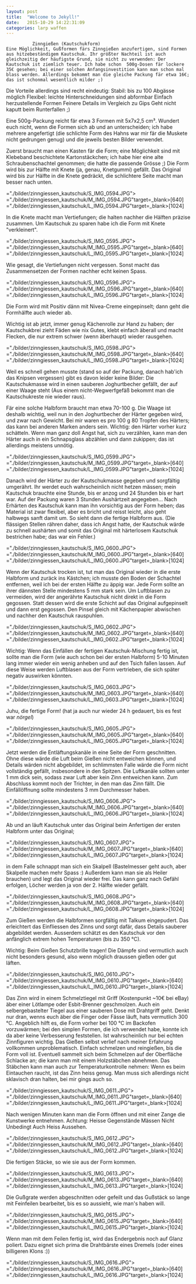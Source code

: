 ```yaml
---
layout: post
title:  "Welcome to Jekyll!"
date:   2015-10-29 14:22:31:09
categories: larp waffen
---
```

              Zinngießen (Kautschukform)                                                                                                                                Eine Möglichkeit, Gußformen färs Zinngießen anzufertigen, sind Formen aus hitzebeständigem Kautschuk. Ihr größter Nachteil ist auch gleichzeitig der häufigste Grund, sie nicht zu verwenden: Der Kautschuk ist ziemlich teuer. Ich habe schon  500g-Dosen fär lockere 35€ gesehen; bei einer solchen Anfangsinvestition kann man schon mal blass werden. Allerdings bekommt man die gleiche Packung fär etwa 16€; das ist schonmal wesentlich milder ;)
Die Vorteile allerdings sind recht eindeutig:
Stabil: bis zu 100 Abgässe möglich
Flexibel: leichte Hinterschneidungen sind abformbar
Einfach herzustellende Formen
Feinere Details im Vergleich zu Gips
Geht nicht kaputt beim Runterfallen ;)

Eine 500g-Packung reicht fär etwa 3 Formen mit 5x7x2,5 cm&sup3;.
Wundert euch nicht, wenn die Formen sich ab und an unterscheiden; ich habe mehrere angefertigt (die schlichte Form des Hahns war mir fär die Muskete nicht gedrungen genug) und die jeweils besten Bilder verwendet.

                            
                            
                            

Zuerst braucht man einen Kasten fär die Form; eine Möglichkeit sind mit Klebeband beschichtete Kartonstäckchen; ich habe hier eine alte Schraubenschachtel genommen; die hatte die passende Grösse ;)
Die Form wird bis zur Hälfte mit Knete (ja, genau, Knetgummi) gefällt. 
Das Original wird bis zur Hälfte in die Knete gedräckt, die schlichtere Seite macht man besser nach unten.

="./bilder/zinngiessen_kautschuk/S_IMG_0594.JPG">
="./bilder/zinngiessen_kautschuk/M_IMG_0594.JPG"target=_blank>[640]
="./bilder/zinngiessen_kautschuk/L_IMG_0594.JPG"target=_blank>[1024]


In die Knete macht man Vertiefungen; die halten nachher die Hälften präzise zusammen. Um Kautschuk zu sparen habe ich die Form mit Knete "verkleinert".

="./bilder/zinngiessen_kautschuk/S_IMG_0595.JPG">
="./bilder/zinngiessen_kautschuk/M_IMG_0595.JPG"target=_blank>[640]
="./bilder/zinngiessen_kautschuk/L_IMG_0595.JPG"target=_blank>[1024]


Wie gesagt, die Vertiefungen nicht vergessen. Sonst macht das Zusammensetzen der Formen nachher echt keinen Spass.

="./bilder/zinngiessen_kautschuk/S_IMG_0596.JPG">
="./bilder/zinngiessen_kautschuk/M_IMG_0596.JPG"target=_blank>[640]
="./bilder/zinngiessen_kautschuk/L_IMG_0596.JPG"target=_blank>[1024]


Die Form wird mit Positiv dänn mit Nivea-Creme eingepinselt; dann geht die Formhälfte auch wieder ab.

Wichtig ist ab jetzt, immer genug Kächenrolle zur Hand zu haben; der Kautschukbrei zieht Fäden wie nix Gutes, klebt einfach äberall und macht Flecken, die nur extrem schwer (wenn äberhaupt) wieder rausgehen. 

="./bilder/zinngiessen_kautschuk/S_IMG_0598.JPG">
="./bilder/zinngiessen_kautschuk/M_IMG_0598.JPG"target=_blank>[640]
="./bilder/zinngiessen_kautschuk/L_IMG_0598.JPG"target=_blank>[1024]


Weil es schnell gehen musste (stand so auf der Packung, danach hab'ich das Knipsen vergessen) gibt es davon leider keine Bilder:
Die Kautschukmasse wird in einen sauberen Joghurtbecher gefällt, der auf einer Waage steht (Aus einem nicht-Wegwerfgefäß bekommt man die Kautschukreste nie wieder raus). 

Fär eine solche Halbform braucht man etwa 70-100 g. Die Waage ist deshalb wichtig, weil nun in den Joghurtbecher der Härter gegeben wird, und zwar nach Gewicht. Bei mir waren es pro 100 g 80 Tropfen des Härters; das kann bei anderen Marken anders sein.
Wichtig: den Härter vorher kurz schätteln. Wenn man ganz doll Angst hat, sich zu verzählen, kann man den Härter auch in ein Schnapsglass abzählen und dann zukippen; das ist allerdings meistens unnötig.


="./bilder/zinngiessen_kautschuk/S_IMG_0599.JPG">
="./bilder/zinngiessen_kautschuk/M_IMG_0599.JPG"target=_blank>[640]
="./bilder/zinngiessen_kautschuk/L_IMG_0599.JPG"target=_blank>[1024]


Danach wird der Härter zu der Kautschukmasse gegeben und sorgfältig umgerährt. 
Ihr werdet euch wahrscheinlich nicht hetzen mässen; mein Kautschuk brauchte eine Stunde, bis er anzog und 24 Stunden bis er hart war. Auf der Packung waren 3 Stunden Aushärtzeit angegeben...
Nach Erhärten des Kautschuk kann man ihn vorsichtig aus der Form heben; das Material ist zwar flexibel, aber es bricht und reisst leicht, also geht halbwegs sanft damit um.
So sieht dann die fertige Halbform aus.
(Die flässigen Stellen rähren daher, dass ich Angst hatte, der Kautschuk wärde zu schnell aushärten und somit das Original mit härterlosem Kautschuk bestrichen habe; das war ein Fehler.)

="./bilder/zinngiessen_kautschuk/S_IMG_0600.JPG">
="./bilder/zinngiessen_kautschuk/M_IMG_0600.JPG"target=_blank>[640]
="./bilder/zinngiessen_kautschuk/L_IMG_0600.JPG"target=_blank>[1024]


Wenn der Kautschuk trocken ist, tut man das Original wieder in die erste Halbform und zuräck ins Kästchen; ich musste den Boden der Schachtel entfernen, weil ich bei der ersten Hälfte zu äppig war. 
Jede Form sollte an ihrer dännsten Stelle mindestens 5 mm stark sein.
Um Luftblasen zu vermeiden, wird der angerährte Kautschuk nicht direkt in die Form gegossen. Statt dessen wird die erste Schicht auf das Original aufgepinselt und dann erst gegossen.
Den Pinsel gleich mit Kächenpapier abwischen und nachher den Kautschuk rauspuhlen.

="./bilder/zinngiessen_kautschuk/S_IMG_0602.JPG">
="./bilder/zinngiessen_kautschuk/M_IMG_0602.JPG"target=_blank>[640]
="./bilder/zinngiessen_kautschuk/L_IMG_0602.JPG"target=_blank>[1024]


Wichtig: Wenn das Einfällen der fertigen Kautschuk-Mischung fertig ist, sollte man die Form (wie auch schon bei der ersten Halbform) 5-10 Minuten lang immer wieder ein wenig anheben und auf den Tsich fallen lassen. Auf diese Weise werden Luftblasen aus der Form vertrieben, die sich später negativ auswirken könnten.

="./bilder/zinngiessen_kautschuk/S_IMG_0603.JPG">
="./bilder/zinngiessen_kautschuk/M_IMG_0603.JPG"target=_blank>[640]
="./bilder/zinngiessen_kautschuk/L_IMG_0603.JPG"target=_blank>[1024]


Juhu, die fertige Form! (hat ja auch nur wieder 24 h gedauert, bis es fest war *nörgel*)


="./bilder/zinngiessen_kautschuk/S_IMG_0605.JPG">
="./bilder/zinngiessen_kautschuk/M_IMG_0605.JPG"target=_blank>[640]
="./bilder/zinngiessen_kautschuk/L_IMG_0605.JPG"target=_blank>[1024]


Jetzt werden die Entläftungskanäle in eine Seite der Form geschnitten. 
Ohne diese wärde die Luft beim Gießen nicht entweichen können, und Details wärden nicht abgebildet, im schlimmsten Falle wärde die Form nicht vollständig gefällt, insbesondere in den Spitzen.
Die Luftkanäle sollten unter 1 mm dick sein, sodass zwar Luft aber kein Zinn entweichen kann. 
Zum Abschluss kommt noch der Trichter, in den man das Zinn fällt. Die Einfällöffnung sollte mindestens 3 mm Durchmesser haben.

="./bilder/zinngiessen_kautschuk/S_IMG_0606.JPG">
="./bilder/zinngiessen_kautschuk/M_IMG_0606.JPG"target=_blank>[640]
="./bilder/zinngiessen_kautschuk/L_IMG_0606.JPG"target=_blank>[1024]


Ab und an läuft Kautschuk unter das Original beim Anfertigen der ersten Halbform unter das Original; 

="./bilder/zinngiessen_kautschuk/S_IMG_0607.JPG">
="./bilder/zinngiessen_kautschuk/M_IMG_0607.JPG"target=_blank>[640]
="./bilder/zinngiessen_kautschuk/L_IMG_0607.JPG"target=_blank>[1024]


in dem Falle schnappt man sich ein Skalpell (Bastelmesser geht auch, aber Skalpelle machen mehr Spass :) Außerdem kann man sie als Heiler brauchen) und legt das Original wieder frei. Das kann ganz nach Gefähl erfolgen, Löcher werden ja von der 2. Hälfte wieder gefällt.

="./bilder/zinngiessen_kautschuk/S_IMG_0608.JPG">
="./bilder/zinngiessen_kautschuk/M_IMG_0608.JPG"target=_blank>[640]
="./bilder/zinngiessen_kautschuk/L_IMG_0608.JPG"target=_blank>[1024]


Zum Gießen werden die Halbformen sorgfältig mit Talkum eingepudert. Das erleichtert das Einfliessen des Zinns und sorgt dafär, dass Details sauberer abgebildet werden. 
Ausserdem schätzt es den Kautschuk vor den anfänglich extrem hohen Temperaturen (bis zu 350 &deg;C).

Wichtig:
Beim Gießen Schutzbrille tragen!
Die Dämpfe sind vermutlich auch nicht besonders gesund, also wenn möglich draussen gießen oder gut läften.

="./bilder/zinngiessen_kautschuk/S_IMG_0610.JPG">
="./bilder/zinngiessen_kautschuk/M_IMG_0610.JPG"target=_blank>[640]
="./bilder/zinngiessen_kautschuk/L_IMG_0610.JPG"target=_blank>[1024]


Das Zinn wird in einem Schmelztiegel mit Griff (Kostenpunkt ~10€ bei eBay) äber einer Lötlampe oder Esbit-Brenner geschmolzen. 
Auch ein selbergebastelter  Tiegel aus einer sauberen Dose mit Drahtgriff geht. Denkt nur dran, wenns euch äber die Finger oder Fässe läuft, hats vermutlich 300 &deg;C.
Angeblich hilft es, die Form vorher bei 100 &deg;C im Backofen vorzuwärmen; bei den simplen Formen, die ich verwendet habe, konnte ich da aber keine Verbesserung feststellen. Ist wahrscheinlich nur bei echten Zinnfiguren wichtig.
Das Gießen selbst verlief nach meiner Erfahrung vollkommen unproblematisch. Einfach schmelzen und reingießen, bis die Form voll ist. Eventuell sammelt sich beim Schmelzen auf der Oberfläche Schlacke an; die kann man mit einem Holzstäbchen abnehmen. Das Stäbchen kann man auch zur Temperaturkontrolle nehmen: Wenn es beim Eintauchen raucht, ist das Zinn heiss genug. Man muss sich allerdings nicht sklavisch dran halten, bei mir gings auch so.

="./bilder/zinngiessen_kautschuk/S_IMG_0611.JPG">
="./bilder/zinngiessen_kautschuk/M_IMG_0611.JPG"target=_blank>[640]
="./bilder/zinngiessen_kautschuk/L_IMG_0611.JPG"target=_blank>[1024]


Nach wenigen Minuten kann man die Form öffnen und mit einer Zange die Kunstwerke entnehmen.
Achtung:
Heisse Gegenstände Mässen Nicht Unbedingt Auch Heiss Aussehen.


="./bilder/zinngiessen_kautschuk/S_IMG_0612.JPG">
="./bilder/zinngiessen_kautschuk/M_IMG_0612.JPG"target=_blank>[640]
="./bilder/zinngiessen_kautschuk/L_IMG_0612.JPG"target=_blank>[1024]


Die fertigen Stäcke, so wie sie aus der Form kommen.

="./bilder/zinngiessen_kautschuk/S_IMG_0613.JPG">
="./bilder/zinngiessen_kautschuk/M_IMG_0613.JPG"target=_blank>[640]
="./bilder/zinngiessen_kautschuk/L_IMG_0613.JPG"target=_blank>[1024]


Die Gußgrate werden abgeschnitten oder gefeilt und das Gußstäck so lange mit Feinfeilen bearbeitet, bis es so aussieht, wie man's haben will.

="./bilder/zinngiessen_kautschuk/S_IMG_0615.JPG">
="./bilder/zinngiessen_kautschuk/M_IMG_0615.JPG"target=_blank>[640]
="./bilder/zinngiessen_kautschuk/L_IMG_0615.JPG"target=_blank>[1024]


Wenn man mit dem Feilen fertig ist, wird das Endergebnis noch auf Glanz poliert.
Dazu eignet sich prima die Drahtbärste eines Dremels (oder eines billigeren Klons :))

="./bilder/zinngiessen_kautschuk/S_IMG_0616.JPG">
="./bilder/zinngiessen_kautschuk/M_IMG_0616.JPG"target=_blank>[640]
="./bilder/zinngiessen_kautschuk/L_IMG_0616.JPG"target=_blank>[1024]



        
    
